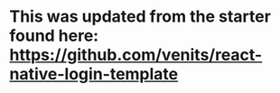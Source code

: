 # This was updated from the starter found here: https://github.com/venits/react-native-login-template
